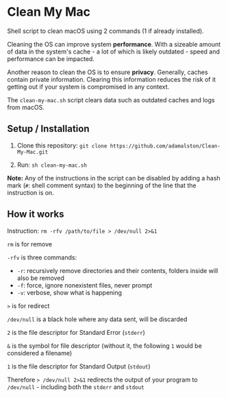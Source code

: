 # Clean My Mac

Shell script to clean macOS using 2 commands (1 if already installed).

Cleaning the OS can improve system **performance**. With a sizeable amount of data in the system's cache - a lot of which is likely outdated - speed and performance can be impacted.

Another reason to clean the OS is to ensure **privacy**. Generally, caches contain private information. Clearing this information reduces the risk of it getting out if your system is compromised in any context.

The `clean-my-mac.sh` script clears data such as outdated caches and logs from macOS.

## Setup / Installation

1. Clone this repository: `git clone https://github.com/adamalston/Clean-My-Mac.git`

2. Run: `sh clean-my-mac.sh`

**Note:** Any of the instructions in the script can be disabled by adding a hash mark (`#`: shell comment syntax) to the beginning of the line that the instruction is on.

## How it works

Instruction: `rm -rfv /path/to/file > /dev/null 2>&1`

`rm` is for remove

`-rfv` is three commands:

-   `-r`: recursively remove directories and their contents, folders inside will also be removed
-   `-f`: force, ignore nonexistent files, never prompt
-   `-v`: verbose, show what is happening

`>` is for redirect

`/dev/null` is a black hole where any data sent, will be discarded

`2` is the file descriptor for Standard Error (`stderr`)

`&` is the symbol for file descriptor (without it, the following `1` would be considered a filename)

`1` is the file descriptor for Standard Output (`stdout`)

Therefore `> /dev/null 2>&1` redirects the output of your program to `/dev/null` - including both the `stderr` and `stdout`
